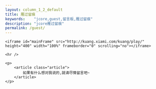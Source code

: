 ```yaml
---
layout: column_1_2_default
title: 雁过留痕
keywords:	 "jcore,guest,留言板,雁过留痕"
description: "jcore雁过留痕"
permalink: /guest/
---
```


<div class="contents">

	<iframe id="mainFrame" src="http://kuang.xiami.com/kuang/play/" height="400" width="100%" frameborder="0" scrolling="no"></iframe>

	<hr />

	<p>
		<article class="article">
			如果有什么想对我说的,就请尽情留言吧~
		</article>
	</p>

<div>

<div class="more-article comments">
	<div class="detail-xg">
		<div class="ds-thread" data-thread-key="{{page.id}}" data-title="{{page.title}}" id="ds-thread"></div>
	</div>
</div>